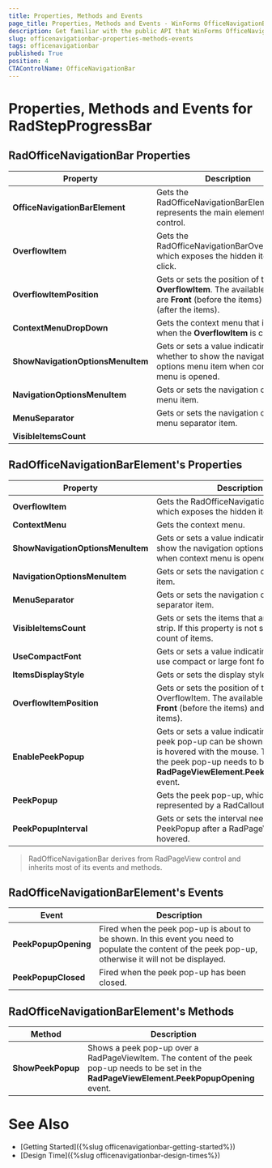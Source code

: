 ```yaml
---
title: Properties, Methods and Events
page_title: Properties, Methods and Events - WinForms OfficeNavigationBar Control
description: Get familiar with the public API that WinForms OfficeNavigationBar offers.   
slug: officenavigationbar-properties-methods-events
tags: officenavigationbar
published: True
position: 4 
CTAControlName: OfficeNavigationBar
---
```


# Properties, Methods and Events for RadStepProgressBar

## RadOfficeNavigationBar Properties  

|Property|Description|
|----|----|
|**OfficeNavigationBarElement**|Gets the RadOfficeNavigationBarElement that represents the main element of the control.|
|**OverflowItem**|Gets the RadOfficeNavigationBarOverflowItem which exposes the hidden items on click.|
|**OverflowItemPosition**|Gets or sets the position of the __OverflowItem__. The available options are __Front__ (before the items) and __End__ (after the items).
|**ContextMenuDropDown**|Gets the context menu that is opened when the __OverflowItem__ is clicked.
|**ShowNavigationOptionsMenuItem**|Gets or sets a value indicating whether to show the navigation options menu item when context menu is opened.|
|**NavigationOptionsMenuItem**|Gets or sets the navigation options menu item.|
|**MenuSeparator**|Gets or sets the navigation options menu separator item.|
|**VisibleItemsCount**||Gets or sets the items that are visible on the strip. WHen set to lower value than the count of items, the remaining items are displayed on an OverflowItem is clicked. If this property is not set it returns the count of items.|


## RadOfficeNavigationBarElement's Properties

|Property|Description|
|----|----|
|**OverflowItem**|Gets the RadOfficeNavigationBarItem which exposes the hidden items on click.|
|**ContextMenu**|Gets the context menu.|
|**ShowNavigationOptionsMenuItem**|Gets or sets a value indicating whether to show the navigation options menu item when context menu is opened.|
|**NavigationOptionsMenuItem**|Gets or sets the navigation options menu item.|
|**MenuSeparator**|Gets or sets the navigation options menu separator item.|
|**VisibleItemsCount**|Gets or sets the items that are visible on the strip. If this property is not set it returns the count of items.|
|**UseCompactFont**|Gets or sets a value indicating whether to use compact or large font for the items.|
|**ItemsDisplayStyle**|Gets or sets the display style of the items.|
|**OverflowItemPosition**|Gets or sets the position of the OverflowItem. The available options are __Front__ (before the items) and __Back__ (after the items).|
|**EnablePeekPopup**|Gets or sets a value indicating whether a peek pop-up can be shown when an item is hovered with the mouse. The content of the peek pop-up needs to be set in the __RadPageViewElement.PeekPopupOpening__ event.|
|**PeekPopup**|Gets the peek pop-up, which is represented by a RadCallout.|
|**PeekPopupInterval**|Gets or sets the interval needed to show a PeekPopup after a RadPageViewItem is hovered.|

>RadOfficeNavigationBar derives from RadPageView control and inherits most of its events and methods.

## RadOfficeNavigationBarElement's Events

|Event|Description|
|----|----|
|**PeekPopupOpening**|Fired when the peek pop-up is about to be shown. In this event you need to populate the content of the peek pop-up, otherwise it will not be displayed.|
|**PeekPopupClosed**|Fired when the peek pop-up has been closed.|

## RadOfficeNavigationBarElement's Methods

|Method|Description|
|----|----|
|**ShowPeekPopup**|Shows a peek pop-up over a RadPageViewItem. The content of the peek pop-up needs to be set in the __RadPageViewElement.PeekPopupOpening__ event.|

# See Also

* [Getting Started]({%slug officenavigationbar-getting-started%})
* [Design Time]({%slug officenavigationbar-design-times%})
 
        
